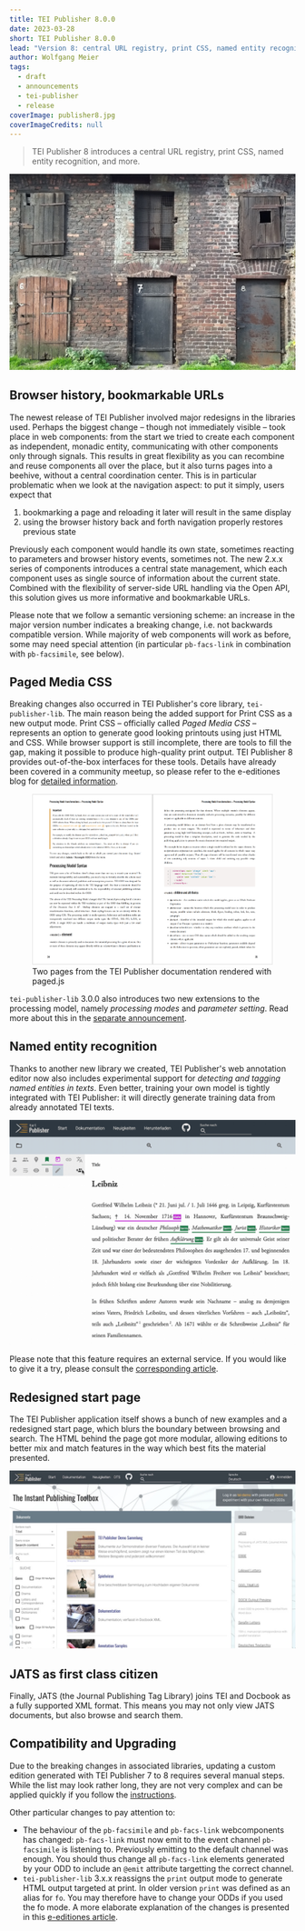 ```yaml
---
title: TEI Publisher 8.0.0
date: 2023-03-28
short: TEI Publisher 8.0.0
lead: "Version 8: central URL registry, print CSS, named entity recognition and more"
author: Wolfgang Meier
tags:
  - draft
  - announcements
  - tei-publisher
  - release
coverImage: publisher8.jpg
coverImageCredits: null
---
```

> TEI Publisher 8 introduces a central URL registry, print CSS, named entity recognition, and more. 

![](/img/publisher8-big.jpg)

## Browser history, bookmarkable URLs

The newest release of TEI Publisher involved major redesigns in the libraries used. Perhaps the biggest change – though not immediately visible – took place in web components: from the start we tried to create each component as independent, monadic entity, communicating with other components only through signals. This results in great flexibility as you can recombine and reuse components all over the place, but it also turns pages into a beehive, without a central coordination center. This is in particular problematic when we look at the navigation aspect: to put it simply, users expect that

1. bookmarking a page and reloading it later will result in the same display
2. using the browser history back and forth navigation properly restores previous state

Previously each component would handle its own state, sometimes reacting to parameters and browser history events, sometimes not. The new 2.x.x series of components introduces a central state management, which each component uses as single source of information about the current state. Combined with the  flexibility of server-side URL handling via the Open API, this ﻿solution gives us more informative and bookmarkable URLs. 

Please note that we follow a semantic versioning scheme: an i﻿ncrease in the major version number indicates a breaking c﻿hange, i.e. not backwards compatible version. While m﻿ajority of web components will work as before, some may need special attention (in particular `pb-facs-link` in combination with `pb-facsimile`, see below).

## Paged Media CSS

Breaking changes also occurred in TEI Publisher's core library, `tei-publisher-lib`. The main reason being the added support for Print CSS as a new output mode. Print CSS – officially called *Paged Media CSS* – represents an option to generate good looking printouts using just HTML and CSS. While browser support is still incomplete, there are tools to fill the gap, making it possible to produce high-quality print output. TEI Publisher 8 provides out-of-the-box interfaces for these tools. Details have already been covered in a community meetup, so please refer to the e-editiones blog for [detailed information](https://www.e-editiones.org/posts/print-css/).

<figure>
    <img src="/img/tei-publisher-docs-printcss.png">
    <figcaption>Two pages from the TEI Publisher documentation rendered with paged.js</figcaption>
</figure>

`tei-publisher-lib` 3.0.0 also introduces two new extensions to the processing model, namely *processing modes* and *parameter setting*. Read more about this in the [separate announcement](https://www.e-editiones.org/posts/tei-publisher-lib-3/).

## Named entity recognition

Thanks to another new library we created, TEI Publisher's web annotation editor now also includes experimental support for *detecting and tagging named entities in texts*. Even better, training your own model is tightly integrated with TEI Publisher: it will directly generate training data from already annotated TEI texts.

![NER in action](/img/wikipedia.gif)

Please note that this feature requires an external service. If you would like to give it a try, please consult the [corresponding article](https://www.e-editiones.org/posts/names-sell-named-entity-recognition-in-tei-publisher/).

## Redesigned start page

The TEI Publisher application itself shows a bunch of new examples and a redesigned start page, which blurs the boundary between browsing and search. The HTML behind the page got more modular, allowing editions to better mix and match features in the way which best fits the material presented.

![New start page with integrated search](/img/publisher8-start.jpg)

## JATS as first class citizen

Finally, JATS (the Journal Publishing Tag Library) joins TEI and Docbook as a fully supported XML format. This means you may not only view JATS documents, but also browse and search them.

## Compatibility and Upgrading

Due to the breaking changes in associated libraries, updating a custom edition generated with TEI Publisher 7 to 8 requires several manual steps. While the list may look rather long, they are not very complex and can be applied quickly if you follow the [instructions](https://teipublisher.com/exist/apps/tei-publisher/doc/documentation.xml#upgrade7-8).

Other particular changes to pay attention to:

* The behaviour of the `pb-facsimile` and `pb-facs-link` webcomponents has changed: `pb-facs-link` must now emit to the event channel `pb-facsimile` is listening to. Previously emitting to the default channel was enough. You should thus change all `pb-facs-link` elements generated by your ODD to include an `@emit` attribute targetting the correct channel.
* `tei-publisher-lib` 3.x.x reassigns the `print` output mode to generate HTML output targeted at print. In older version `print` was defined as an alias for `fo`. You may therefore have to change your ODDs if you used the fo mode. A more elaborate explanation of the changes is presented in this [e-editiones article](https://www.e-editiones.org/posts/tei-publisher-lib-3/).